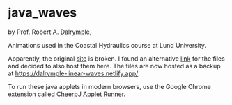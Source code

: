 # java_waves

by Prof. Robert A. Dalrymple,

Animations used in the Coastal Hydraulics course at Lund University.

Apparently, the original [site](http://www.coastal.udel.edu/faculty/rad/index.html) is broken. I found an alternative [link](http://homepages.cae.wisc.edu/~chinwu/Coastal_Java/) for the files and decided to also host them here. The files are now hosted as a backup at https://dalrymple-linear-waves.netlify.app/

To run these java applets in modern browsers, use the Google Chrome extension called [CheerpJ Applet Runner](https://chrome.google.com/webstore/detail/cheerpj-applet-runner/bbmolahhldcbngedljfadjlognfaaein).



